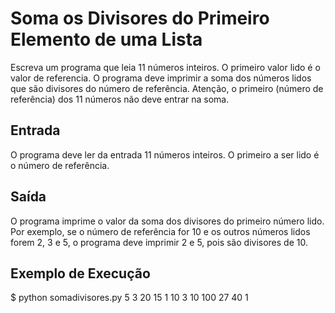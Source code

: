 # Soma os Divisores do Primeiro Elemento de uma Lista

Escreva um programa que leia 11 números inteiros. O primeiro valor lido é o valor de referencia. O programa deve imprimir a soma dos números lidos que são divisores do número de referência. Atenção, o primeiro (número de referência) dos 11 números não deve entrar na soma.

## Entrada
O programa deve ler da entrada 11 números inteiros. O primeiro a ser lido é o número de referência.

## Saída
O programa imprime o valor da soma dos divisores do primeiro número lido. Por exemplo, se o número de referência for 10 e os outros números lidos forem 2, 3 e 5, o programa deve imprimir 2 e 5, pois são divisores de 10.

## Exemplo de Execução

$ python somadivisores.py
5
3
20
15
1
10
3
10
100
27
40
1
